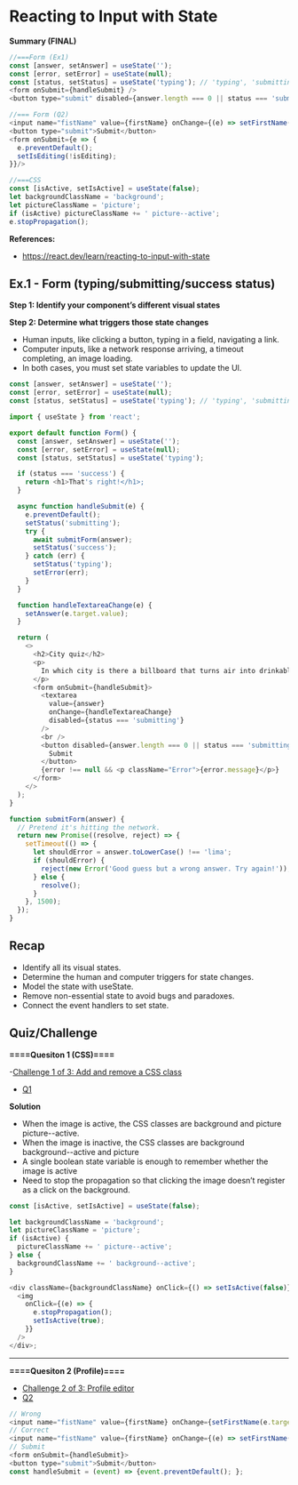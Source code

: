 # Reacting to Input with State

**Summary (FINAL)**

```js
//===Form (Ex1)
const [answer, setAnswer] = useState('');
const [error, setError] = useState(null);
const [status, setStatus] = useState('typing'); // 'typing', 'submitting', or 'success'
<form onSubmit={handleSubmit} />
<button type="submit" disabled={answer.length === 0 || status === 'submitting'}>Submit</button>

//=== Form (Q2)
<input name="fistName" value={firstName} onChange={(e) => setFirstName(e.target.value)} />
<button type="submit">Submit</button>
<form onSubmit={e => {
  e.preventDefault();
  setIsEditing(!isEditing);
}}/>

//===CSS
const [isActive, setIsActive] = useState(false);
let backgroundClassName = 'background';
let pictureClassName = 'picture';
if (isActive) pictureClassName += ' picture--active';
e.stopPropagation();
```

**References:**

- https://react.dev/learn/reacting-to-input-with-state

## Ex.1 - Form (typing/submitting/success status)

**Step 1: Identify your component’s different visual states**

**Step 2: Determine what triggers those state changes**

- Human inputs, like clicking a button, typing in a field, navigating a link.
- Computer inputs, like a network response arriving, a timeout completing, an image loading.
- In both cases, you must set state variables to update the UI.

```js
const [answer, setAnswer] = useState('');
const [error, setError] = useState(null);
const [status, setStatus] = useState('typing'); // 'typing', 'submitting', or 'success'
```

```js
import { useState } from 'react';

export default function Form() {
  const [answer, setAnswer] = useState('');
  const [error, setError] = useState(null);
  const [status, setStatus] = useState('typing');

  if (status === 'success') {
    return <h1>That's right!</h1>;
  }

  async function handleSubmit(e) {
    e.preventDefault();
    setStatus('submitting');
    try {
      await submitForm(answer);
      setStatus('success');
    } catch (err) {
      setStatus('typing');
      setError(err);
    }
  }

  function handleTextareaChange(e) {
    setAnswer(e.target.value);
  }

  return (
    <>
      <h2>City quiz</h2>
      <p>
        In which city is there a billboard that turns air into drinkable water?
      </p>
      <form onSubmit={handleSubmit}>
        <textarea
          value={answer}
          onChange={handleTextareaChange}
          disabled={status === 'submitting'}
        />
        <br />
        <button disabled={answer.length === 0 || status === 'submitting'}>
          Submit
        </button>
        {error !== null && <p className="Error">{error.message}</p>}
      </form>
    </>
  );
}

function submitForm(answer) {
  // Pretend it's hitting the network.
  return new Promise((resolve, reject) => {
    setTimeout(() => {
      let shouldError = answer.toLowerCase() !== 'lima';
      if (shouldError) {
        reject(new Error('Good guess but a wrong answer. Try again!'));
      } else {
        resolve();
      }
    }, 1500);
  });
}
```

## Recap

- Identify all its visual states.
- Determine the human and computer triggers for state changes.
- Model the state with useState.
- Remove non-essential state to avoid bugs and paradoxes.
- Connect the event handlers to set state.

## Quiz/Challenge

**====Quesiton 1 (CSS)====**

-[Challenge 1 of 3: Add and remove a CSS class](https://react.dev/learn/reacting-to-input-with-state#add-and-remove-a-css-class)

- [Q1](./Reacting-input-with-state/Q1/App.jsx)

**Solution**

- When the image is active, the CSS classes are background and picture picture--active.
- When the image is inactive, the CSS classes are background background--active and picture
- A single boolean state variable is enough to remember whether the image is active
- Need to stop the propagation so that clicking the image doesn’t register as a click on the background.

```js
const [isActive, setIsActive] = useState(false);

let backgroundClassName = 'background';
let pictureClassName = 'picture';
if (isActive) {
  pictureClassName += ' picture--active';
} else {
  backgroundClassName += ' background--active';
}

<div className={backgroundClassName} onClick={() => setIsActive(false)}>
  <img
    onClick={(e) => {
      e.stopPropagation();
      setIsActive(true);
    }}
  />
</div>;
```

<hr />

**====Quesiton 2 (Profile)====**

- [Challenge 2 of 3: Profile editor](https://react.dev/learn/reacting-to-input-with-state#profile-editor)
- [Q2](./Reacting-input-with-state/Q2/App.jsx)

```js
// Wrong
<input name="fistName" value={firstName} onChange={setFirstName(e.target.value)} />
// Correct
<input name="fistName" value={firstName} onChange={(e) => setFirstName(e.target.value)} />
// Submit
<form onSubmit={handleSubmit}>
<button type="submit">Submit</button>
const handleSubmit = (event) => {event.preventDefault(); };
```
